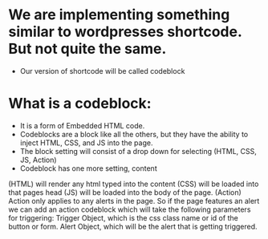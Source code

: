 # We are implementing something similar to wordpresses shortcode. But not quite the same.
- Our version of shortcode will be called codeblock

# What is a codeblock:
- It is a form of Embedded HTML code.
- Codeblocks are a block like all the others, but they have the ability to inject HTML, CSS, and JS into the page.
- The block setting will consist of a drop down for selecting (HTML, CSS, JS, Action)
- Codeblock has one more setting, content

(HTML) will render any html typed into the content
(CSS) will be loaded into that pages head
(JS) will be loaded into the body of the page.
(Action) Action only applies to any alerts in the page. So if the page features an alert we can add an action codeblock which will take the following parameters for triggering:
Trigger Object, which is the css class name or id of the button or form.
Alert Object, which will be the alert that is getting triggered.


